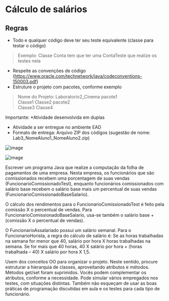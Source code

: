 # Cálculo de salários

## Regras

* Todo e qualquer código deve ter seu teste equivalente (classe para testar o código)
>Exemplo: Classe Conta tem que ter uma ContaTeste que realize os testes nela
* Respeite as convenções de código
(https://www.oracle.com/technetwork/java/codeconventions-150003.pdf)
* Estruture o projeto com pacotes, conforme exemplo
> Nome do Projeto: Laboratorio2_Cinema
pacote1\
Classe1
Classe2
pacote2\
Classe3
Classe4

Importante:
*Atividade desenvolvida em duplas
* Atividade a ser entregue no ambiente EAD
* Formato de entrega: Arquivo ZIP dos códigos (sugestão de nome:
Lab3_NomeAluno1_NomeAluno2.zip)

![image](https://user-images.githubusercontent.com/129802487/229644282-d3522731-6de9-45e9-be9c-f6c8b1665bd6.png)

![image](https://user-images.githubusercontent.com/129802487/229644330-ba54e2f1-2344-4048-ba6f-45b48d5cbbd8.png)

Escrever um programa Java que realize a computação da folha de pagamentos de uma empresa. Nesta
empresa, os funcionários que são comissionados recebem uma porcentagem de suas vendas
(FuncionarioComissionadoTest), enquanto funcionários comissionados com salário base recebem o salário base
mais um percentual de suas vendas (FuncionarioComissionadoBaseSalario).

O cálculo dos rendimentos para o FuncionarioComissionadoTest é feito pela comissão X o percentual de
vendas. Para FuncionarioComissionadoBaseSalario, usa-se também o salário base + (comissão X o
percentual de vendas).

O FuncionarioAssalariado possui um salário semanal. Para o FuncionarioHorista, a regra do cálculo de
salário é: Se as horas trabalhadas na semana for menor que 40, salário por hora X horas trabalhadas na
semana. Se for mais que 40 horas, 40 X salário por hora + (horas trabalhada – 40) X salário por hora X 1,5.

Usem dos conceitos OO para organizar o projeto. Neste sentido, procure estruturar a hierarquia de classes,
aproveitando atributos e métodos. Métodos get/set foram suprimidos. Vocês podem complementar os
atributos, conforme a necessidade.
Pode simular vários empregados nos testes, com situações distintas. Também não esqueçam de usar as boas
práticas de programação discutidas em aula e os testes para cada tipo de funcionário.
